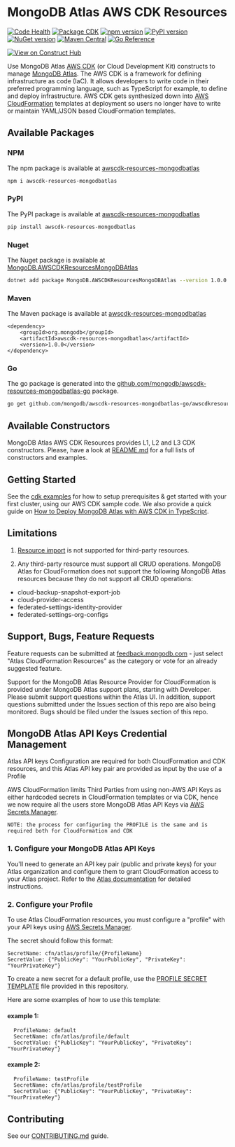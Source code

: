 # MongoDB Atlas AWS CDK Resources
[![Code Health](https://github.com/mongodb/awscdk-resources-mongodbatlas/actions/workflows/code-health.yml/badge.svg?event=push)](https://github.com/mongodb/awscdk-resources-mongodbatlas/actions/workflows/code-health.yml)
[![Package CDK](https://github.com/mongodb/awscdk-resources-mongodbatlas/actions/workflows/package.yml/badge.svg?branch=main)](https://github.com/mongodb/awscdk-resources-mongodbatlas/actions/workflows/package.yml)
[![npm version](https://badge.fury.io/js/awscdk-resources-mongodbatlas.svg)](https://badge.fury.io/js/awscdk-resources-mongodbatlas)
[![PyPI version](https://badge.fury.io/py/awscdk-resources-mongodbatlas.svg)](https://badge.fury.io/py/awscdk-resources-mongodbatlas)
[![NuGet version](https://badge.fury.io/nu/MongoDB.AWSCDKResourcesMongoDBAtlas.svg)](https://badge.fury.io/nu/MongoDB.AWSCDKResourcesMongoDBAtlas)
[![Maven Central](https://maven-badges.herokuapp.com/maven-central/org.mongodb/awscdk-resources-mongodbatlas/badge.svg)](https://central.sonatype.com/artifact/org.mongodb/awscdk-resources-mongodbatlas)
[![Go Reference](https://pkg.go.dev/badge/github.com/mongodb/awscdk-resources-mongodbatlas-go/awscdkresourcesmongodbatlas.svg)](https://pkg.go.dev/github.com/mongodb/awscdk-resources-mongodbatlas-go/awscdkresourcesmongodbatlas)

[![View on Construct Hub](https://constructs.dev/badge?package=aws-cdk-lib)](https://constructs.dev/packages/awscdk-resources-mongodbatlas)

Use MongoDB Atlas [AWS CDK](https://aws.amazon.com/cdk/) (or Cloud Development Kit) constructs to manage [MongoDB Atlas](https://www.mongodb.com/cloud/atlas). The AWS CDK is a framework for defining infrastructure as code (IaC). It allows developers to write code in their preferred programming language, such as TypeScript for example, to define and deploy infrastructure. AWS CDK gets synthesized down into [AWS CloudFormation](https://aws.amazon.com/cloudformation/) templates at deployment so users no longer have to write or maintain YAML/JSON based CloudFormation templates. 

## Available Packages

### NPM
The npm package is available at [awscdk-resources-mongodbatlas](https://www.npmjs.com/package/awscdk-resources-mongodbatlas)
```bash
npm i awscdk-resources-mongodbatlas
```

### PyPI
The PyPI package is available at [awscdk-resources-mongodbatlas](https://pypi.org/project/awscdk-resources-mongodbatlas/)
```bash
pip install awscdk-resources-mongodbatlas
```

### Nuget
The Nuget package is available at [MongoDB.AWSCDKResourcesMongoDBAtlas](https://www.nuget.org/packages/MongoDB.AWSCDKResourcesMongoDBAtlas)
```bash
dotnet add package MongoDB.AWSCDKResourcesMongoDBAtlas --version 1.0.0
```

### Maven
The Maven package is available at [awscdk-resources-mongodbatlas](https://central.sonatype.com/artifact/org.mongodb/awscdk-resources-mongodbatlas/1.0.0)

```Maven
<dependency>
    <groupId>org.mongodb</groupId>
    <artifactId>awscdk-resources-mongodbatlas</artifactId>
    <version>1.0.0</version>
</dependency>
```

### Go
The go package is generated into the [github.com/mongodb/awscdk-resources-mongodbatlas-go](https://github.com/mongodb/awscdk-resources-mongodbatlas-go) package.
```bash
go get github.com/mongodb/awscdk-resources-mongodbatlas-go/awscdkresourcesmongodbatlas
```   

## Available Constructors
MongoDB Atlas AWS CDK Resources provides L1, L2 and L3 CDK constructors. Please, have a look at [README.md](src/README.md#cdk-constructors) for a full lists of constructors and examples.

## Getting Started
See the [cdk examples](examples/README.md) for how to setup prerequisites & get started with your first cluster, using our AWS CDK sample code. We also provide a quick guide on [How to Deploy MongoDB Atlas with AWS CDK in TypeScript](https://www.mongodb.com/developer/products/atlas/deploy-mongodb-atlas-aws-cdk-typescript/).

## Limitations
1. [Resource import](https://docs.aws.amazon.com/AWSCloudFormation/latest/UserGuide/resource-import.html) is not supported for third-party resources.

2. Any third-party resource must support all CRUD operations. MongoDB Atlas for CloudFormation does not support the following MongoDB Atlas resources because they do not support all CRUD operations:

* cloud-backup-snapshot-export-job
* cloud-provider-access
* federated-settings-identity-provider
* federated-settings-org-configs

## Support, Bugs, Feature Requests
Feature requests can be submitted at [feedback.mongodb.com](https://feedback.mongodb.com/forums/924145-atlas/category/392596-atlas-cloudformation-resources) - just select "Atlas CloudFormation Resources" as the category or vote for an already suggested feature.

Support for the MongoDB Atlas Resource Provider for CloudFormation is provided under MongoDB Atlas support plans, starting with Developer. Please submit support questions within the Atlas UI. In addition, support questions submitted under the Issues section of this repo are also being monitored. Bugs should be filed under the Issues section of this repo.

## MongoDB Atlas API Keys Credential Management
Atlas API keys Configuration are required for both CloudFormation and CDK resources, and this Atlas API key pair are provided as input by the use of a Profile

AWS CloudFormation limits Third Parties from using non-AWS API Keys as either hardcoded secrets in CloudFormation templates or via CDK, hence we now require all the users store MongoDB Atlas API Keys via [AWS Secrets Manager](https://aws.amazon.com/secrets-manager/).

`NOTE: the process for configuring the PROFILE is the same and is required both for CloudFormation and CDK`

### 1. Configure your MongoDB Atlas API Keys
You'll need to generate an API key pair (public and private keys) for your Atlas organization and configure them to grant CloudFormation access to your Atlas project.
Refer to the [Atlas documentation](https://www.mongodb.com/docs/atlas/configure-api-access/#manage-programmatic-access-to-an-organization) for detailed instructions.

### 2. Configure your Profile
To use Atlas CloudFormation resources, you must configure a "profile" with your API keys using [AWS Secrets Manager](https://aws.amazon.com/secrets-manager/).

The secret should follow this format:
```
SecretName: cfn/atlas/profile/{ProfileName}
SecretValue: {"PublicKey": "YourPublicKey", "PrivateKey": "YourPrivateKey"}
```

To create a new secret for a default profile, use the [PROFILE SECRET TEMPLATE](/examples/profile-secret.yaml) file provided in this repository.

Here are some examples of how to use this template:

#### example 1:
```
  ProfileName: default
  SecretName: cfn/atlas/profile/default
  SecretValue: {"PublicKey": "YourPublicKey", "PrivateKey": "YourPrivateKey"}
```
#### example 2:
```
  ProfileName: testProfile
  SecretName: cfn/atlas/profile/testProfile
  SecretValue: {"PublicKey": "YourPublicKey", "PrivateKey": "YourPrivateKey"}
```

## Contributing
See our [CONTRIBUTING.md](CONTRIBUTING.md) guide.
